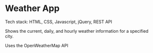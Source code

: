 # Weather App

Tech stack: HTML, CSS, Javascript, jQuery, REST API

Shows the current, daily, and hourly weather information for a specified city.

Uses the OpenWeatherMap API
